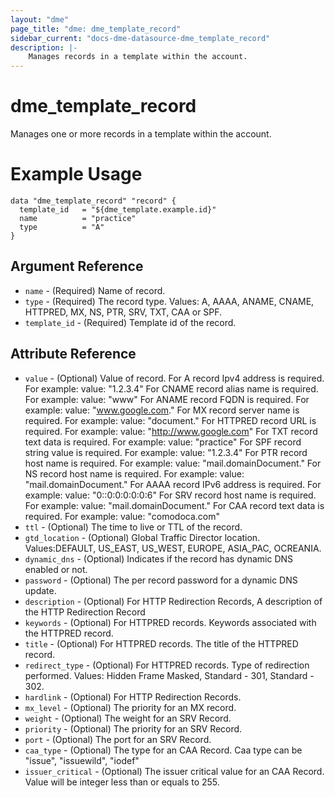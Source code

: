 ```yaml
---
layout: "dme"
page_title: "dme: dme_template_record"
sidebar_current: "docs-dme-datasource-dme_template_record"
description: |-
    Manages records in a template within the account.
---
```


# dme_template_record #
Manages one or more records in a template within the account.

# Example Usage #
```hcl
data "dme_template_record" "record" {
  template_id   = "${dme_template.example.id}"
  name          = "practice"
  type          = "A"
}

```


## Argument Reference ##
* `name` - (Required) Name of record.
* `type` - (Required) The record type. Values: A, AAAA, ANAME, CNAME, HTTPRED, MX, NS, PTR, SRV, TXT, CAA or SPF.
* `template_id` - (Required) Template id of the record.

## Attribute Reference ##
* `value` - (Optional) Value of record.
  For A record Ipv4 address is required. For example: value: "1.2.3.4"
  For CNAME record alias name is required. For example: value: "www"
  For ANAME record FQDN is required. For example: value: "www.google.com."
  For MX record server name is required. For example: value: "document."
  For HTTPRED record URL is required. For example: value: "http://www.google.com"
  For TXT record text data is required. For example: value: "practice"
  For SPF record string value is required. For example: value: "1.2.3.4"
  For PTR record host name is required. For example: value: "mail.domainDocument."
  For NS record host name is required. For example: value: "mail.domainDocument." 
  For AAAA record IPv6 address is required. For example: value: "0::0:0:0:0:0:6"
  For SRV record host name is required. For example: value: "mail.domainDocument."
  For CAA record text data is required. For example: value: "comodoca.com"
* `ttl` - (Optional) The time to live or TTL of the record.
* `gtd_location` - (Optional) Global Traffic Director location. Values:DEFAULT, US_EAST, US_WEST, EUROPE, ASIA_PAC, OCREANIA.
* `dynamic_dns` - (Optional) Indicates if the record has dynamic DNS enabled or not.
* `password` - (Optional) The per record password for a dynamic DNS update.
* `description` - (Optional) For HTTP Redirection Records, A description of the HTTP Redirection Record
* `keywords` - (Optional) For HTTPRED records. Keywords associated with the HTTPRED record.
* `title` - (Optional) For HTTPRED records. The title of the HTTPRED record.
* `redirect_type` - (Optional) For HTTPRED records. Type of redirection performed. Values: Hidden Frame Masked, Standard - 301, Standard - 302.
* `hardlink` - (Optional) For HTTP Redirection Records.
* `mx_level` - (Optional) The priority for an MX record.
* `weight` - (Optional) The weight for an SRV Record.
* `priority` - (Optional) The priority for an SRV Record.
* `port` - (Optional) The port for an SRV Record. 
* `caa_type` - (Optional) The type for an CAA Record. Caa type can be "issue", "issuewild", "iodef"
* `issuer_critical` - (Optional) The issuer critical value for an CAA Record. Value will be integer less than or equals to 255.
